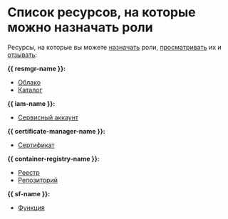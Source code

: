 # Список ресурсов, на которые можно назначать роли

Ресурсы, на которые вы можете [назначать](../../operations/roles/grant.md) роли, [просматривать](../../operations/roles/get-assigned-roles.md) их и [отзывать](../../operations/roles/revoke.md):

**{{ resmgr-name }}:**
* [Облако](../../../resource-manager/concepts/resources-hierarchy.md#cloud)
* [Каталог](../../../resource-manager/concepts/resources-hierarchy.md#folder)

**{{ iam-name }}:**
* [Сервисный аккаунт](../users/service-accounts.md)

**{{ certificate-manager-name }}:**
* [Сертификат](../../../certificate-manager/concepts/index.md)

**{{ container-registry-name }}:**
* [Реестр](../../../container-registry/concepts/registry.md)
* [Репозиторий](../../../container-registry/concepts/repository.md)


**{{ sf-name }}:**
* [Функция](../../../functions/concepts/function.md)
